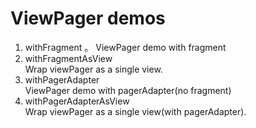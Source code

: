 # ViewPager demos

1. withFragment 。
ViewPager demo with fragment
2. withFragmentAsView  
Wrap viewPager as a single view.
3. withPagerAdapter  
ViewPager demo with pagerAdapter(no fragment)
4. withPagerAdapterAsView  
Wrap viewPager as a single view(with pagerAdapter).
